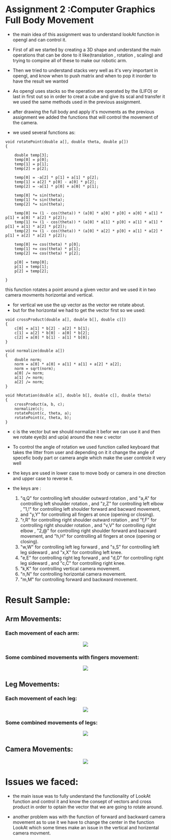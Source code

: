 # Assignment 2 :Computer Graphics Full Body Movement

- the main idea of this assignment was to understand lookAt function in opengl and can control it.

- First of all we started by creating a 3D shape and understand the main operations that can be done to it like(translation , rotation , scaling) and trying to compine all of these to make our robotic arm.

- Then we tried to understand stacks very well as it's very important in opengl, and know when to push matrix and when to pop it inorder to have the result we wanted 

- As opengl uses stacks so the operation are operated by the (LIFO) or last in first out so in order to creat a cube and give its scal and transfer it we used the same methods used in the previous assignment.  

- after drawing the full body and apply it's movments as the previous assignment we added the functions that will control the movement of the camera.

- we used several functions as:

```
void rotatePoint(double a[], double theta, double p[])
{

    double temp[3];
    temp[0] = p[0];
    temp[1] = p[1];
    temp[2] = p[2];

    temp[0] = -a[2] * p[1] + a[1] * p[2];
    temp[1] = a[2] * p[0] - a[0] * p[2];
    temp[2] = -a[1] * p[0] + a[0] * p[1];

    temp[0] *= sin(theta);
    temp[1] *= sin(theta);
    temp[2] *= sin(theta);

    temp[0] += (1 - cos(theta)) * (a[0] * a[0] * p[0] + a[0] * a[1] * p[1] + a[0] * a[2] * p[2]);
    temp[1] += (1 - cos(theta)) * (a[0] * a[1] * p[0] + a[1] * a[1] * p[1] + a[1] * a[2] * p[2]);
    temp[2] += (1 - cos(theta)) * (a[0] * a[2] * p[0] + a[1] * a[2] * p[1] + a[2] * a[2] * p[2]);

    temp[0] += cos(theta) * p[0];
    temp[1] += cos(theta) * p[1];
    temp[2] += cos(theta) * p[2];

    p[0] = temp[0];
    p[1] = temp[1];
    p[2] = temp[2];

}
```
this function rotates a point around a given vector and we used it in two camera movments horizontal and vertical.
- for vertical we use the up vector as the vector we rotate about.
- but for the horizontal we had to get the vector first so we used:
```
void crossProduct(double a[], double b[], double c[])
{
    c[0] = a[1] * b[2] - a[2] * b[1];
    c[1] = a[2] * b[0] - a[0] * b[2];
    c[2] = a[0] * b[1] - a[1] * b[0];
}
```
```
void normalize(double a[])
{
    double norm;
    norm = a[0] * a[0] + a[1] * a[1] + a[2] * a[2];
    norm = sqrt(norm);
    a[0] /= norm;
    a[1] /= norm;
    a[2] /= norm;
}
```
```
void hRotation(double a[], double b[], double c[], double theta)
{
    crossProduct(a, b, c);
    normalize(c);
    rotatePoint(c, theta, a);
    rotatePoint(c, theta, b);
}
```

- c is the vector but we should normalize it befor we can use it and then we rotate eye(b) and up(a) around the new c vector

- To control the angle of rotation we used function called keyboard that takes the litter from user and depending on it it change the angle of specefic body part or camera angle which make the user controle it very well

- the keys are used in lower case to move body or camera in one direction and upper case to reverse it. 

- the keys are :
    1. "q,Q" for controlling left shoulder outward rotation , and "a,A" for controlling left shoulder rotation , and "z,Z" for controlling left elbow ,  "1,!" for controlling left shoulder forward and bacward movement, and "y,Y" for controlling all fingers at once (opening or closing).
    1. "r,R" for controlling right shoulder outward rotation , and "f,F" for controlling right shoulder rotation , and "v,V" for controlling right elbow , "2,@" for controlling right shoulder forward and bacward movement, and "h,H" for controlling all fingers at once (opening or closing).
    1. "w,W" for controlling left leg forward , and "s,S" for controlling left leg sideward , and "x,X" for controlling left knee.
    1. "e,E" for controlling right leg forward , and "d,D" for controlling right leg sideward , and "c,C" for controlling right knee.
    1. "k,K" for controlling vertical camera movement.
    1. "n,N" for controlling horizontal camera movement.
    1. "m,M" for controlling forward and backward movement.

# Result Sample:
## Arm Movements:
### Each movement of each arm:
<p align="center">
  <img src="https://drive.google.com/uc?export=view&id=1_d80or2_ZDPsp8PUMzobyXp6Q8EHDmkx">
</p>

### Some combined movements with fingers movement:
<p align="center">
  <img src="https://drive.google.com/uc?export=view&id=19akhZ_auhH8gJmNoE5TFuDDqLnsQedvw">
</p>

## Leg Movements:
### Each movement of each leg:
<p align="center">
  <img src="https://drive.google.com/uc?export=view&id=1MQWbjzDFxHs9g_kinKodthAOaYYpa-Do">
</p>

### Some combined movements of legs:
<p align="center">
  <img src="https://drive.google.com/uc?export=view&id=1vOJOqx-W4KdDqAmLOuXzMG-ou7PT3Frf">
</p>

## Camera Movements:
<p align="center">
  <img src="https://drive.google.com/uc?export=view&id=1LH93VmWMVWHmw-VHnN6mEBA5m8IttJVf">
</p>

# Issues we faced:

- the main issue was to fully understand the functionality of LookAt function and control it and know the consept of vectors and cross product in order to optain the vector that we are going to rotate around.

- another problem was with the function of forward and backward camera movement as to use it we have to change the center in the function LookAt which some times make an issue in the vertical and horizental camera movment.
